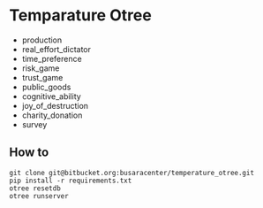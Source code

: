 # Temparature Otree

- production
- real_effort_dictator
- time_preference
- risk_game
- trust_game
- public_goods
- cognitive_ability
- joy_of_destruction
- charity_donation
- survey


## How to

```
git clone git@bitbucket.org:busaracenter/temperature_otree.git
pip install -r requirements.txt
otree resetdb
otree runserver
```
